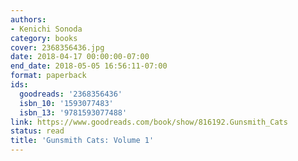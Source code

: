 ```yaml
---
authors:
- Kenichi Sonoda
category: books
cover: 2368356436.jpg
date: 2018-04-17 00:00:00-07:00
end_date: 2018-05-05 16:56:11-07:00
format: paperback
ids:
  goodreads: '2368356436'
  isbn_10: '1593077483'
  isbn_13: '9781593077488'
link: https://www.goodreads.com/book/show/816192.Gunsmith_Cats
status: read
title: 'Gunsmith Cats: Volume 1'
---
```

